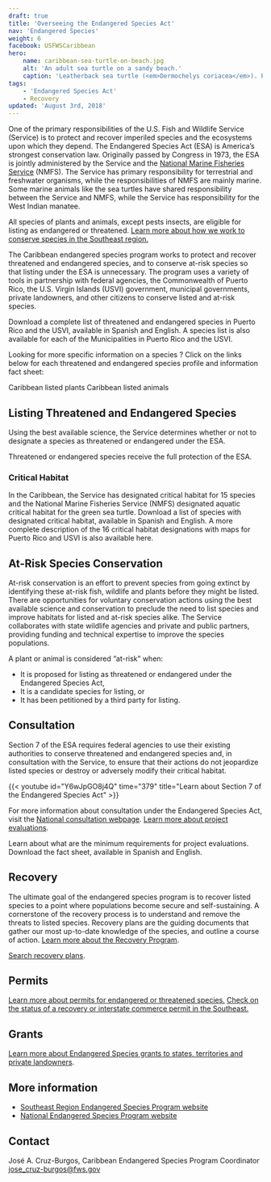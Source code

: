 ```yaml
---
draft: true
title: 'Overseeing the Endangered Species Act'
nav: 'Endangered Species'
weight: 6
facebook: USFWSCaribbean
hero:
    name: caribbean-sea-turtle-on-beach.jpg
    alt: 'An adult sea turtle on a sandy beach.'
    caption: 'Leatherback sea turtle (<em>Dermochelys coriacea</em>). Photo © Karla Morales.'
tags:
    - 'Endangered Species Act'
    - Recovery
updated: 'August 3rd, 2018'
---
```


One of the primary responsibilities of the U.S. Fish and Wildlife Service (Service) is to protect and recover imperiled species and the ecosystems upon which they depend. The Endangered Species Act (ESA) is America’s strongest conservation law. Originally passed by Congress in 1973, the ESA is jointly administered by the Service and the [National Marine Fisheries Service](https://www.fisheries.noaa.gov/) (NMFS). The Service has primary responsibility for terrestrial and freshwater organisms, while the responsibilities of NMFS are mainly marine. Some marine animals like the sea turtles have shared responsibility between the Service and NMFS, while the Service has responsibility for the West Indian manatee.

All species of plants and animals, except pests insects, are eligible for listing as endangered or threatened. [Learn more about how we work to conserve species in the Southeast region.](https://www.fws.gov/southeast/endangered-species-act/)

The Caribbean endangered species program works to protect and recover threatened and endangered species, and to conserve at-risk species so that listing under the ESA is unnecessary. The program uses a variety of tools in partnership with federal agencies, the Commonwealth of Puerto Rico, the U.S. Virgin Islands (USVI) government, municipal governments, private landowners, and other citizens to conserve listed and at-risk species.

Download a complete list of threatened and endangered species in Puerto Rico and the USVI, available in Spanish and English. A species list is also available for each of the Municipalities in Puerto Rico and the USVI.

Looking for more specific information on a species ? Click on the links below for each threatened and endangered species profile and information fact sheet:

Caribbean listed plants
Caribbean listed animals

## Listing Threatened and Endangered Species

Using the best available science, the Service determines whether or not to designate a species as threatened or endangered under the ESA.

Threatened or endangered species receive the full protection of the ESA.

### Critical Habitat

In the Caribbean, the Service has designated critical habitat for 15 species and the National Marine Fisheries Service (NMFS) designated aquatic critical habitat for the green sea turtle. Download a list of species with designated critical habitat, available in Spanish and English. A more complete description of the 16 critical habitat designations with maps for Puerto Rico and USVI is also available here.

## At-Risk Species Conservation

At-risk conservation is an effort to prevent species from going extinct by identifying these at-risk fish, wildlife and plants before they might be listed. There are opportunities for voluntary conservation actions using the best available science and conservation to preclude the need to list species and improve habitats for listed and at-risk species alike. The Service collaborates with state wildlife agencies and private and public partners, providing funding and technical expertise to improve the species populations.

A plant or animal is considered “at-risk” when:

- It is proposed for listing as threatened or endangered under the Endangered Species Act,
- It is a candidate species for listing, or
- It has been petitioned by a third party for listing.

## Consultation

Section 7 of the ESA requires federal agencies to use their existing authorities to conserve threatened and endangered species and, in consultation with the Service, to ensure that their actions do not jeopardize listed species or destroy or adversely modify their critical habitat.

{{< youtube id="Y6wJpGO8j4Q" time="379" title="Learn about Section 7 of the Endangered Species Act" >}}

For more information about consultation under the Endangered Species Act, visit the [National consultation webpage](https://www.fws.gov/endangered/consultations/). [Learn more about project evaluations](/caribbean/project-evaluations).

Learn about what are the minimum requirements for project evaluations. Download the fact sheet, available in Spanish and English.

## Recovery

The ultimate goal of the endangered species program is to recover listed species to a point where populations become secure and self-sustaining. A cornerstone of the recovery process is to understand and remove the threats to listed species. Recovery plans are the guiding documents that gather our most up-to-date knowledge of the species, and outline a course of action. [Learn more about the Recovery Program](https://www.fws.gov/endangered/what-we-do/recovery-overview.html).

[Search recovery plans](https://www.fws.gov/endangered/species/recovery-plans.html).

## Permits

[Learn more about permits for endangered or threatened species.](https://www.fws.gov/endangered/permits/) [Check on the status of a recovery or interstate commerce permit in the Southeast.](/our-services/permits/recovery-and-interstate-commerce/)

## Grants

[Learn more about Endangered Species grants to states, territories and private landowners](https://www.fws.gov/endangered/grants/).

## More information

- [Southeast Region Endangered Species Program website](/endangered-species-act/)
- [National Endangered Species Program website](https://www.fws.gov/endangered)

## Contact

José A. Cruz-Burgos, Caribbean Endangered Species Program Coordinator
[jose_cruz-burgos@fws.gov](mailto:jose_cruz-burgos@fws.gov)
